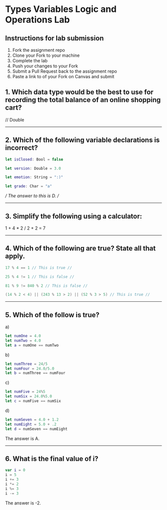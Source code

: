 # Types Variables Logic and Operations Lab

## Instructions for lab submission

1. Fork the assignment repo
1. Clone your Fork to your machine
1. Complete the lab
1. Push your changes to your Fork
1. Submit a Pull Request back to the assignment repo
1. Paste a link to of your Fork on Canvas and submit

## 1. Which data type would be the best to use for recording the total balance of an online shopping cart?

// Double

***
## 2. Which of the following variable declarations is **incorrect**?

```swift
let isClosed: Bool = false

let version: Double = 3.0

let emotion: String = ":)"

let grade: Char = "a"
```
*/ The answer to this is D. /* 

***
## 3. Simplify the following using a calculator:

1 + 4 * 2 / 2 + 2 = 7

***
## 4. Which of the following are true? State all that apply.

```swift
17 % 4 == 1 // This is true // 

25 % 4 != 1 // This is false //

81 % 9 != 840 % 2 // This is false //

(14 % 2 < 4) || (243 % 13 > 2) || (52 % 3 > 5) // This is true // 
```

***
## 5. Which of the follow is true?

a)
```swift
let numOne = 4.0
let numTwo = 4.0
let a = numOne == numTwo
```

b)
```swift
let numThree = 24/5
let numFour = 24.0/5.0
let b = numThree == numFour
```
c)
```swift
let numFive = 24%5
let numSix = 24.0%5.0
let c = numFive == numSix
```
d)
```swift
let numSeven = 4.0 + 1.2
let numEight = 5.0 + .2
let d = numSeven == numEight
```
The answer is A.
***
## 6. What is the final value of i?

```swift
var i = 0
i = 5
i += 3
i *= 2
i %= 3
i -= 3
```
The answer is -2. 
